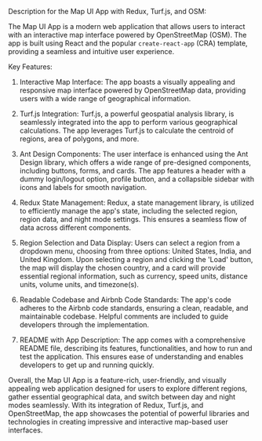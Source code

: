 Description for the Map UI App with Redux, Turf.js, and OSM:

The Map UI App is a modern web application that allows users to interact with an interactive map interface powered by OpenStreetMap (OSM). The app is built using React and the popular `create-react-app` (CRA) template, providing a seamless and intuitive user experience.

Key Features:

1. Interactive Map Interface:
   The app boasts a visually appealing and responsive map interface powered by OpenStreetMap data, providing users with a wide range of geographical information.

2. Turf.js Integration:
   Turf.js, a powerful geospatial analysis library, is seamlessly integrated into the app to perform various geographical calculations. The app leverages Turf.js to calculate the centroid of regions, area of polygons, and more.

3. Ant Design Components:
   The user interface is enhanced using the Ant Design library, which offers a wide range of pre-designed components, including buttons, forms, and cards. The app features a header with a dummy login/logout option, profile button, and a collapsible sidebar with icons and labels for smooth navigation.

4. Redux State Management:
   Redux, a state management library, is utilized to efficiently manage the app's state, including the selected region, region data, and night mode settings. This ensures a seamless flow of data across different components.

5. Region Selection and Data Display:
   Users can select a region from a dropdown menu, choosing from three options: United States, India, and United Kingdom. Upon selecting a region and clicking the 'Load' button, the map will display the chosen country, and a card will provide essential regional information, such as currency, speed units, distance units, volume units, and timezone(s).

6. Readable Codebase and Airbnb Code Standards:
   The app's code adheres to the Airbnb code standards, ensuring a clean, readable, and maintainable codebase. Helpful comments are included to guide developers through the implementation.

7. README with App Description:
   The app comes with a comprehensive README file, describing its features, functionalities, and how to run and test the application. This ensures ease of understanding and enables developers to get up and running quickly.

Overall, the Map UI App is a feature-rich, user-friendly, and visually appealing web application designed for users to explore different regions, gather essential geographical data, and switch between day and night modes seamlessly. With its integration of Redux, Turf.js, and OpenStreetMap, the app showcases the potential of powerful libraries and technologies in creating impressive and interactive map-based user interfaces.
